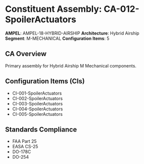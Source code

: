 # Constituent Assembly: CA-012-SpoilerActuators

**AMPEL**: AMPEL-18-HYBRID-AIRSHIP
**Architecture**: Hybrid Airship
**Segment**: M-MECHANICAL
**Configuration Items**: 5

## CA Overview
Primary assembly for Hybrid Airship M Mechanical components.

## Configuration Items (CIs)
- CI-001-SpoilerActuators
- CI-002-SpoilerActuators
- CI-003-SpoilerActuators
- CI-004-SpoilerActuators
- CI-005-SpoilerActuators

## Standards Compliance
- FAA Part 25
- EASA CS-25
- DO-178C
- DO-254
